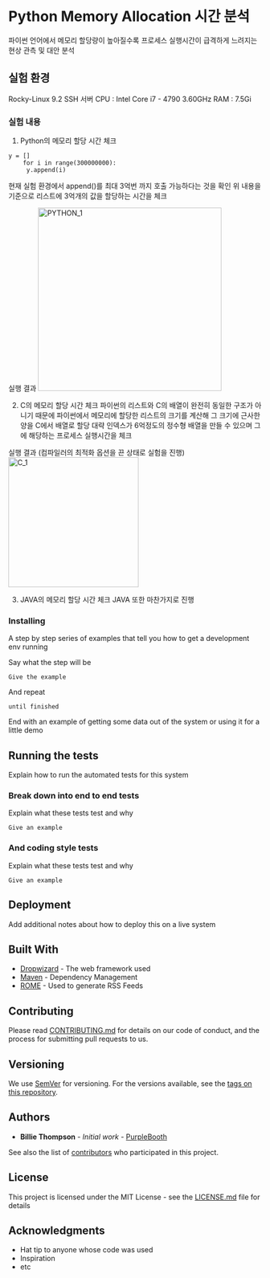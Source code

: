 # Python Memory Allocation 시간 분석

파이썬 언어에서 메모리 할당량이 높아질수록 프로세스 실행시간이 급격하게 느려지는 현상 관측 및 대안 분석

## 실험 환경

Rocky-Linux 9.2 SSH 서버
CPU : Intel Core i7 - 4790 3.60GHz
RAM : 7.5Gi

### 실험 내용

1. Python의 메모리 할당 시간 체크

```
y = []
    for i in range(300000000):
     y.append(i)
```
현재 실험 환경에서 append()를 최대 3억번 까지 호출 가능하다는 것을 확인
위 내용을 기준으로 리스트에 3억개의 값을 할당하는 시간을 체크

실행 결과
<img width="365" alt="PYTHON_1" src="https://github.com/AngryOvO/linux_kernel/assets/101005580/c2020d9b-e965-4af6-9374-bcc07c923381">

2. C의 메모리 할당 시간 체크
파이썬의 리스트와 C의 배열이 완전히 동일한 구조가 아니기 때문에 파이썬에서 메모리에 할당한 리스트의 크기를 계산해 그 크기에 근사한 양을 C에서 배열로 할당
대략 인덱스가 6억정도의 정수형 배열을 만들 수 있으며 그에 해당하는 프로세스 실행시간을 체크

실행 결과 (컴파일러의 최적화 옵션을 끈 상태로 실험을 진행)
<img width="259" alt="C_1" src="https://github.com/AngryOvO/linux_kernel/assets/101005580/5df11d6c-ced2-44e9-9896-36b40aa5420a">

3. JAVA의 메모리 할당 시간 체크
JAVA 또한 마찬가지로 진행

### Installing

A step by step series of examples that tell you how to get a development env running

Say what the step will be

```
Give the example
```

And repeat

```
until finished
```

End with an example of getting some data out of the system or using it for a little demo

## Running the tests

Explain how to run the automated tests for this system

### Break down into end to end tests

Explain what these tests test and why

```
Give an example
```

### And coding style tests

Explain what these tests test and why

```
Give an example
```

## Deployment

Add additional notes about how to deploy this on a live system

## Built With

* [Dropwizard](http://www.dropwizard.io/1.0.2/docs/) - The web framework used
* [Maven](https://maven.apache.org/) - Dependency Management
* [ROME](https://rometools.github.io/rome/) - Used to generate RSS Feeds

## Contributing

Please read [CONTRIBUTING.md](https://gist.github.com/PurpleBooth/b24679402957c63ec426) for details on our code of conduct, and the process for submitting pull requests to us.

## Versioning

We use [SemVer](http://semver.org/) for versioning. For the versions available, see the [tags on this repository](https://github.com/your/project/tags). 

## Authors

* **Billie Thompson** - *Initial work* - [PurpleBooth](https://github.com/PurpleBooth)

See also the list of [contributors](https://github.com/your/project/contributors) who participated in this project.

## License

This project is licensed under the MIT License - see the [LICENSE.md](LICENSE.md) file for details

## Acknowledgments

* Hat tip to anyone whose code was used
* Inspiration
* etc

